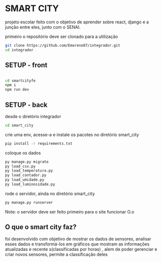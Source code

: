 <h1>SMART CITY</h1>

projeto escolar feito com o objetivo de aprender sobre react, django e a junção entre eles, junto com o SENAI.

<p>primeiro o repositório deve ser clonado para a utilização</p>

```bash
git clone https://github.com/Emoreno07/integrador.git
cd integrador
```
<h2>SETUP - front</h2>

```bash

cd smartcityfe 
npm i 
npm run dev
```

<h2>SETUP - back</h2>
<p>desde o diretório integrador</p>

```bash
cd smart_city
```
<p>crie uma env, acesse-a e instale os pacotes no diretório smart_city</p>

```bash
pip install -r requirements.txt
```

<p>coloque os dados</p>

```bash
py manage.py migrate
py load_csv.py
py load_temperatura.py
py load_contador.py
py load_umidade.py
py load_luminosidade.py
```
<p>rode o servidor, ainda no diretório smart_city</p>

```bash
py manage.py runserver
```

<p>Note: o servidor deve ser feito primeiro para o site funcionar O.o</p>

<h2>O que o smart city faz?</h2>

<p>foi desenvolvido com objetivo de mostrar os dados de sensores, analisar esses dados e transformá-los em gráficos que mostram as informações atualizadas e recente s(classificadas por horas) , alem de poder gerenciar e criar novos sensores, permite a classificação deles</p>
